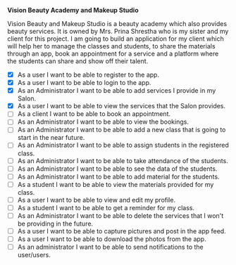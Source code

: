  **Vision Beauty Academy and Makeup Studio**
 
 
 Vision Beauty and Makeup Studio is a beauty academy which also provides beauty services. It is owned by Mrs. Prina Shrestha who is my sister and my client for this project. I am going to build an application for my client which will help her to manage the classes and students, to share the materials through an app, book an appointment for a service and a platform where the students can share and show off their talent.


- [X] As a user I want to be able to register to the app.
- [X] As a user I want to be able to login to the app.
- [X] As an Administrator I want to be able to add services I provide in my Salon.
- [X] As a user I want to be able to view the services that the Salon provides.
- [ ] As a client I want to be able to book an appointment.
- [ ] As an Administrator I want to be able to view the bookings.
- [ ] As an Administrator I want to be able to add a new class that is going to start in the near future.
- [ ] As an Administrator I want to be able to assign students in the registered class.
- [ ] As an Administrator I want to be able to take attendance of the students.
- [ ] As an Administrator I want to be able to see the data of the students.
- [ ] As an Administrator I want to be able to add material for the students.
- [ ] As a student I want to be able to view the materials provided for my class.
- [ ] As a user I want to be able to view and edit my profile.
- [ ] As a student I want to be able to get a reminder for my class.
- [ ] As an Administrator I want to be able to delete the services that I won't be providing in the future.
- [ ] As a user I want to be able to capture pictures and post in the app feed.
- [ ] As a user I want to be able to download the photos from the app.
- [ ] As an administrator I want to be able to send notifications to the user/users.
